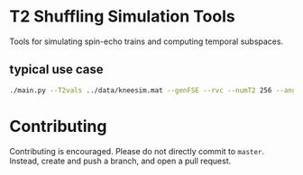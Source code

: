 # T2 Shuffling Simulation Tools
Tools for simulating spin-echo trains and computing temporal subspaces.

## typical use case
```bash
./main.py --T2vals ../data/kneesim.mat --genFSE --rvc --numT2 256 --angles ../data/flipangles.txt.180 --ETL 78 --TE 5555e-6 --e2s 2 --model simple_svd --save_basis /Users/jtamir/Desktop/ --set_basis_name bas.e2s2.opetl80.flip50
```

# Contributing
Contributing is encouraged. Please do not directly commit to `master`. Instead, create and push a branch, and open a
pull request.
